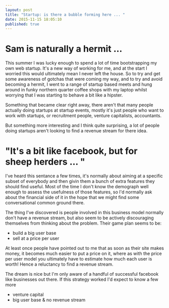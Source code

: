 ```yaml
---
layout: post
title: "Startup: is there a bubble forming here ... "
date: 2015-11-15 18:05:10
published: true
---
```


# Sam is naturally a hermit ...

This summer I was lucky enough to spend a lot of time bootstrapping my own web startup. It's a new way of working for me, and at the start I worried this would ultimately mean I never left the house. So to try and get some awareness of gotchas that were coming my way, and to try and avoid becoming a hermit, I went to a range of startup based meets and hung around in funky northern quarter coffee shops with my laptop whilst worrying that I was starting to behave a bit like a hipster.

Something that became clear right away, there aren't that many people actually doing startups at startup events, mostly it's just people who want to work with startups, or recruitment people, venture capitalists, accountants.

But something more interesting and I think quite surprising, a lot of people doing startups aren't looking to find a revenue stream for there idea.

# "It's a bit like facebook, but for sheep herders ... "

I've heard this sentance a few times, it's normally about aiming at a specific subset of everybody and then givin them a bunch of extra features they should find useful. Most of the time I don't know the demograph well enough to assess the usefulness of those features, so I'd normally ask about the financial side of it in the hope that we might find some conversational common ground there.

The thing I've discovered is people involved in this business model normally don't have a revenue stream, but also seem to be actively discouraging themselves from thinking about the problem. Their game plan seems to be:

* build a big user base
* sell at a price per user

At least once people have pointed out to me that as soon as their site makes money, it becomes much easier to put a price on it, where as with the price per user model you ultimately have to estimate how much each user is worth! Hence a reluctancy to find a revenue stream.

The dream is nice but I'm only aware of a handful of successful facebook like businesses out there. If this strategy worked I'd expect to know a few more



* venture capital
* big user base & no revenue stream

